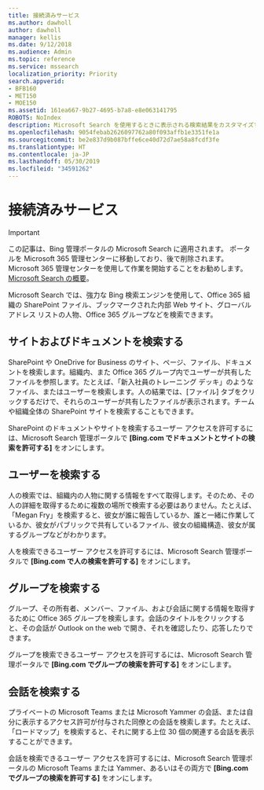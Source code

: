 ```yaml
---
title: 接続済みサービス
ms.author: dawholl
author: dawholl
manager: kellis
ms.date: 9/12/2018
ms.audience: Admin
ms.topic: reference
ms.service: mssearch
localization_priority: Priority
search.appverid:
- BFB160
- MET150
- MOE150
ms.assetid: 161ea667-9b27-4695-b7a8-e8e063141795
ROBOTS: NoIndex
description: Microsoft Search を使用するときに表示される検索結果をカスタマイズする方法について説明します。
ms.openlocfilehash: 9054febab2626097762a80f093affb1e3351fe1a
ms.sourcegitcommit: be2e837d9b087bffe6ce40d72d7ae58a8fcdf3fe
ms.translationtype: HT
ms.contentlocale: ja-JP
ms.lasthandoff: 05/30/2019
ms.locfileid: "34591262"
---
```

# <a name="connected-services"></a>接続済みサービス

> [!IMPORTANT]
> この記事は、Bing 管理ポータルの Microsoft Search に適用されます。 ポータルを Microsoft 365 管理センターに移動しており、後で削除されます。 Microsoft 365 管理センターを使用して作業を開始することをお勧めします。 [Microsoft Search の概要](overview-microsoft-search.md)。
     
     
Microsoft Search では、強力な Bing 検索エンジンを使用して、Office 365 組織の SharePoint ファイル、ブックマークされた内部 Web サイト、グローバル アドレス リストの人物、Office 365 グループなどを検索できます。
  
## <a name="search-for-sites-and-documents"></a>サイトおよびドキュメントを検索する

SharePoint や OneDrive for Business のサイト、ページ、ファイル、ドキュメントを検索します。組織内、また Office 365 グループ内でユーザーが共有したファイルを参照します。たとえば、「新入社員のトレーニング デッキ」のようなファイル、またはユーザーを検索します。人の結果では、[ファイル] タブをクリックするだけで、それらのユーザーが共有したファイルが表示されます。チームや組織全体の SharePoint サイトを検索することもできます。
  
SharePoint のドキュメントやサイトを検索するユーザー アクセスを許可するには、Microsoft Search 管理ポータルで **[Bing.com でドキュメントとサイトの検索を許可する]** をオンにします。 
  
## <a name="search-for-people"></a>ユーザーを検索する

人の検索では、組織内の人物に関する情報をすべて取得します。そのため、その人の詳細を取得するために複数の場所で検索する必要はありません。たとえば、「Megan Fry」を検索すると、彼女が誰に報告しているか、誰と一緒に作業しているか、彼女がパブリックで共有しているファイル、彼女の組織構造、彼女が属するグループなどがわかります。
  
人を検索できるユーザー アクセスを許可するには、Microsoft Search 管理ポータルで **[Bing.com で人の検索を許可する]** をオンにします。 
  
## <a name="search-for-groups"></a>グループを検索する

グループ、その所有者、メンバー、ファイル、および会話に関する情報を取得するために Office 365 グループを検索します。会話のタイトルをクリックすると、その会話が Outlook on the web で開き、それを確認したり、応答したりできます。
  
グループを検索できるユーザー アクセスを許可するには、Microsoft Search 管理ポータルで **[Bing.com でグループの検索を許可する]** をオンにします。 
  
## <a name="search-for-conversations"></a>会話を検索する

プライベートの Microsoft Teams または Microsoft Yammer の会話、または自分に表示するアクセス許可が付与された同僚との会話を検索します。たとえば、「ロードマップ」を検索すると、それに関する上位 30 個の関連する会話を表示することができます。
  
会話を検索できるユーザー アクセスを許可するには、Microsoft Search 管理ポータルの Microsoft Teams または Yammer、あるいはその両方で **[Bing.com でグループの検索を許可する]** をオンにします。 

  

